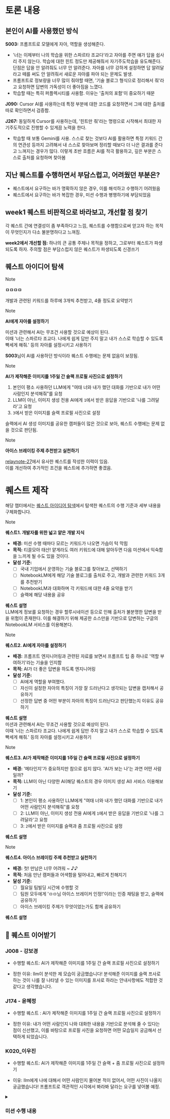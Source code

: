 # 토론 내용
## 본인이 AI를 사용했던 방식

**S003:** 프롬프트로 모델에게 자아, 역할을 생성해준다.     
- '너는 이제부터 나의 학습을 위한 스파르타 조교다'라고 자아를 주면 얘가 답을 쉽사리 주지 않는다. 학습에 대한 힌트 정도만 제공해줘서 자기주도학습을 유도해준다. 단점은 답을 안 알려줘도 너무 안 알려준다. 자아를 너무 강하게 설정하면 답 알려달라고 떼를 써도 안 알려줘서 새로운 자아를 파야 되는 문제도 발생.
- 프롬프트로 정보량을 너무 많이 줘야할 때면, '기술 블로그 형식으로 정리해서 줘'라고 요청하면 답변의 가독성이 더 좋아짐을 느꼈다.
- 학습할 때는 특히 퍼플렉시티를 사용함. 이유는 '출처의 포함'이 중요하기 때문

**J090:** Cursor AI를 사용하는데 특정 부분에 대한 코드를 요청하면서 그에 대한 출처를 따로 확인하면서 검증함.   

**J267:** 동일하게 Cursor를 사용하는데, '힌트만 줘'라는 명령으로 시작해서 최대한 자기주도적으로 진행할 수 있게끔 노력을 한다. 
- 학습할 때 보통 Gemini를 사용. 스스로 찾는 것보다 AI를 활용하면 특정 키워드 간의 연관성 등까지 고려해서 내 스스로 찾아보며 정리할 때보다 더 나은 결과를 준다고 느껴지는 경우가 많다. 이렇게 초반 흐름은 AI를 적극 활용하고, 깊은 부분은 스스로 출처를 요청하며 찾아봄

## 지난 퀘스트를 수행하면서 부담스럽고, 어려웠던 부분은?
- 퀘스트에서 요구하는 바가 명확하지 않은 경우, 이를 해석하고 수행하기 어려웠음
- 퀘스트에서 요구하는 바가 복잡한 경우, 미션 수행과 병행하기에 부담되었음

## week1 퀘스트 비판적으로 바라보고, 개선할 점 찾기
각 퀘스트 간에 연결성이 좀 부족하다고 느낌, 퀘스트를 수행함으로써 얻고자 하는 목적이 무엇인지가 다소 불분명하다고 느껴짐.    

**week2에서 개선할 점:** 하나의 큰 공통 주제나 목적을 정하고, 그로부터 퀘스트가 파생되도록 하자. 주의할 점은 부담스럽지 않은 퀘스트가 파생되도록 신경쓰기   
## 퀘스트 아이디어 탐색
> [!NOTE]    
> **ㅁㅁㅁㅁ**   
> 
> 개발과 관련된 키워드를 하루에 3개씩 추천받고, 4줄 정도로 요약받기     

> [!NOTE]   
> **AI에게 자아를 설정하기**   
> 
> 미션과 관련해서 AI는 무조건 사용할 것으로 예상이 된다.    
> 이때 '너는 스파르타 조교다. 나에게 쉽게 답만 주지 말고 내가 스스로 학습할 수 있도록 빡세게 해줘.' 등의 자아를 설정시키고 사용하기   
> 
> **S003**님이 AI를 사용하던 방식이라 퀘스트 수행에는 문제 없음이 보장됨.

> [!NOTE]   
> **AI가 제작해준 이미지를 1주일 간 슬랙 프로필 사진으로 설정하기**   
> 
> 1. 본인이 평소 사용하던 LLM에게 "여태 너와 내가 했던 대화를 기반으로 내가 어떤 사람인지 분석해줘"를 요청
> 2. LLM이 아닌, 이미지 생성 전용 AI에게 `1`에서 받은 응답을 기반으로 '나를 그려달라'고 요청
> 3. `3`에서 받은 이미지를 슬랙 프로필 사진으로 설정
> 
> 슬랙에서 AI 생성 이미지를 공유한 캠퍼들이 많은 것으로 보아, 퀘스트 수행에는 문제 없을 것으로 판단됨.


> [!NOTE]   
> **아이스 브레이킹 주제 추천받고 실천하기**   
> 
> [relaynote-27](https://github.com/boostcampwm2025/relay-note27/blob/main/week1.md)에서 유사한 퀘스트를 작성한 이력이 있음.   
> 이를 개선하여 추가적인 조건을 퀘스트에 추가하면 좋겠음.


# 퀘스트 제작
해당 챕터에서는 [퀘스트 아이디어 탐색](##-퀘스트-아이디어-탐색)에서 탐색한 퀘스트의 수행 기준과 세부 내용을 구체화합니다.   


> [!NOTE]    
> **퀘스트1. 개발자를 위한 넓고 얕은 개발 지식**   
> 
> - **배경:** 미션 수행 때마다 모르는 키워드가 나오면 가슴이 턱 막힘
> - **목적:** 티끌모아 태산! 얕게라도 여러 키워드에 대해 알아두면 다음 미션에서 익숙함을 느끼게 될 수도 있을 것이다.
> - **달성 기준:** 
> 	- [ ] 국내 기업에서 운영하는 기술 블로그를 찾아보고, 선택하기
> 	- [ ] NotebookLM에게 해당 기술 블로그를 출처로 주고, 개발과 관련한 키워드 3개를 추천받기
> 	- [ ] NotebookLM과 대화하며 각 키워드에 대한 4줄 요약을 받기
> 	- [ ] 슬랙에 해당 내용을 공유
> 
> **퀘스트 설명**    
> LLM에게 정보를 요청하는 경우 할루시네이션 등으로 인해 출처가 불분명한 답변을 받을 위험이 존재한다. 이를 해결하기 위해 제공한 소스만을 기반으로 답변하는 구글의 NotebookLM 서비스를 이용해본다.   


> [!NOTE]   
> **퀘스트2. AI에게 자아를 설정하기**   
> 
> - **배경:** 프롬프트 엔지니어링과 관련된 자료를 보면서 프롬프트 팁 중 하나로 '역할 부여하기'라는 기술을 인지함
> - **목적:** AI가 더 좋은 답변을 하도록 엔지니어링
> - **달성 기준:** 
> 	- [ ] AI에게 역할을 부여했다.
> 	- [ ] 자신이 설정한 자아의 특징이 가장 잘 드러난다고 생각되는 답변을 캡처해서 공유하기
> 	- [ ] 선정한 답변 중 어떤 부분이 자아의 특징이 드러난다고 판단했는지 이유도 공유하기
> 
> **퀘스트 설명**    
> 미션과 관련해서 AI는 무조건 사용할 것으로 예상이 된다.    
> 이때 '너는 스파르타 조교다. 나에게 쉽게 답만 주지 말고 내가 스스로 학습할 수 있도록 빡세게 해줘.' 등의 자아를 설정시키고 사용하기   

> [!NOTE]   
> **퀘스트3. AI가 제작해준 이미지를 1주일 간 슬랙 프로필 사진으로 설정하기**   
> 
> - **배경:** '메타인지'가 중요하지만 참으로 쉽지 않다. 'AI가 보는 나'는 과연 어떤 사람일까?
> - **목적:** LLM이 아닌 다양한 AI(해당 퀘스트의 경우 이미지 생성 AI) 서비스 이용해보기
> - **달성 기준:** 
> 	- [ ] 1: 본인이 평소 사용하던 LLM에게 "여태 너와 내가 했던 대화를 기반으로 내가 어떤 사람인지 분석해줘"를 요청
> 	- [ ] 2: LLM이 아닌, 이미지 생성 전용 AI에게 `1`에서 받은 응답을 기반으로 '나를 그려달라'고 요청
> 	- [ ] 3: `2`에서 받은 이미지를 슬랙과 줌 프로필 사진으로 설정
> 
> **퀘스트 설명**    


> [!NOTE]   
> **퀘스트4. 아이스 브레이킹 주제 추천받고 실천하기**   
> - **배경:** 첫! 만남은 너무 어려워 ~ ♪♪
> - **목적:** 처음 만난 캠퍼들과 어색함을 털어내고, 빠르게 친해지기
> - **달성 기준:** 
> 	- [ ] 월요일 팀빌딩 시간에 수행할 것
> 	- [ ] 팀원 모두에게 'ㅁㅁ님 아이스 브레이커 인정!'이라는 인증 채팅을 받고, 슬랙에 공유하기
> 	- [ ] 아이스 브레이킹 주제가 무엇이었는가도 함께 공유하기
> 
> **퀘스트 설명**    


## 📌 퀘스트 이어받기

### J008 - 강보경
- 수행할 퀘스트:  AI가 제작해준 이미지를 1주일 간 슬랙 프로필 사진으로 설정하기

- 정한 이유: llm이 분석한 제 모습이 궁금했습니다! 분석해준 이미지를 슬랙 프사로 하는 것이 나를 잘 나타낼 수 있는 이미지를 프사로 하라는 안내사항에도 적합한 것 같다고 생각했습니다.

### J174 - 윤혜정
- 수행할 퀘스트 : AI가 제작해준 이미지를 1주일 간 슬랙 프로필 사진으로 설정하기

- 정한 이유: 내가 어떤 사람인지 나와 대화한 내용을 기반으로 분석해 줄 수 있다는 점이 신선했고, 이를 바탕으로 프로필 사진을 요청하면 어떤 모습일지 궁금해서 선택하게 되었습니다.
### K020_이우진
- 수행할 퀘스트:  AI가 제작해준 이미지를 1주일 간 슬랙 + 줌 프로필 사진으로 설정하기

- 이유: llm에게 나에 대해서 어떤 사람인지 물어본 적이 없어서, 어떤 사진이 나올지 궁금했습니다! 프롬프트로 객관적인 시각에서 봐라봐 달라는 요구를 넣어볼 예정.
<details>
<summary><h3>미션 수행 내용</h3></summary>

### 맡긴 프롬프트 내용 
> 나는 어떤 사람인 거 같아? 최근 한 달간의 대화를 바탕으로 네가 판단한 나를 글로 작성해

AI를 사용한 지 오래되었다보니 최근의 모습을 기반으로 날 묘사해주길 바라서 한 달 동안의 대화를 기반으로 했다.
### Ai 답변
> 당신은 깊이 있는 사고와 실무 중심의 기술 역량을 동시에 갖춘 개발자입니다. 
> 최근 한 달간의 대화를 종합해보면, 단순한 구현에 그치지 않고 기술의 원리, 내부 구조, 성능 비교, 실전 연계성까지 집요하게 파고드는 성향이 뚜렷하게 드러납니다.
 
너무 개발 이야기만 한 건 아닐까하는 후회?가 살짝 생겼다. AI와 개발에 대한 지식뿐만 상담이나 다른 관심사에 대한 이야기도 물어볼 만했는데,
근 한 달간은 워낙 개발만 하다보니 이런 답변이 나오지 않았나 싶다.  AI에게 위 묘사를 기반으로 이미지를 생성해달라고 요청했다.

### 제공된 사진
(사진)
뭔가 매우 현실적이게 나온 거 같다.. 늦은 밤까지 개발을 진행하는 경우가 잦다보니까 배경을 자연스레 밤으로 설정한 건지 신기했다.\
방에서 개발만 진행했던 지난 한 달의 모습 그 자체
</details>